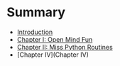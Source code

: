 # Summary

* [Introduction](README.md)
* [Chapter I: Open Mind Fun](chapter1.md)
* [Chapter II: Miss Python Routines](chapter2.md)
* [Chapter IV](Chapter IV)

